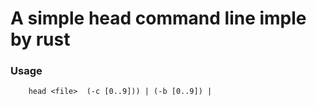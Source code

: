 # A simple head command line imple by rust
### Usage
```
    head <file>  (-c [0..9])) | (-b [0..9]) | 
```